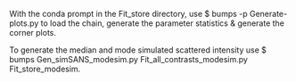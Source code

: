 


With the conda prompt in the Fit_store directory, use $ bumps -p Generate-plots.py to load the chain, generate the parameter statistics & generate the corner plots.

To generate the median and mode simulated scattered intensity use $ bumps Gen_simSANS_modesim.py Fit_all_contrasts_modesim.py Fit_store_modesim.